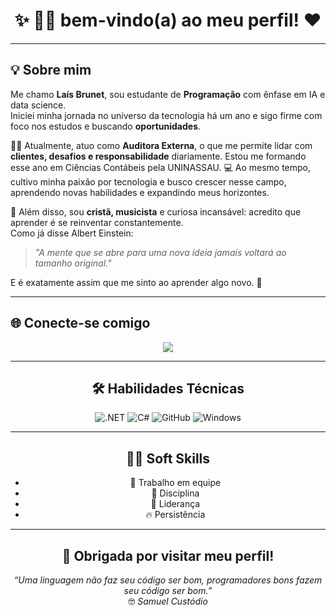 
<h1 align="center">✨ &#128105;&#8205;&#128187 bem-vindo(a) ao meu perfil! &#x2764  </h1>

---

## 💡 Sobre mim  

Me chamo **Laís Brunet**, sou estudante de **Programação** com ênfase em IA e data science.  
Iniciei minha jornada no universo da tecnologia há um ano e sigo firme com foco nos estudos e buscando **oportunidades**.  

👩‍💼 Atualmente, atuo como **Auditora Externa**, o que me permite lidar com **clientes, desafios e responsabilidade** diariamente. Estou me formando esse ano em Ciências Contábeis pela UNINASSAU.
💻 Ao mesmo tempo, cultivo minha paixão por tecnologia e busco crescer nesse campo, aprendendo novas habilidades e expandindo meus horizontes.  

🎵 Além disso, sou **cristã, musicista** e curiosa incansável: acredito que aprender é se reinventar constantemente.  
Como já disse Albert Einstein:  
> *"A mente que se abre para uma nova ideia jamais voltará ao tamanho original."*  

E é exatamente assim que me sinto ao aprender algo novo. 🌱  

---

## 🌐 Conecte-se comigo  

<div align="center"> 
  <a href="https://www.linkedin.com/in/la%C3%ADs-brunet-323a46233?utm_source=share&utm_campaign=share_via&utm_content=profile&utm_medium=android_app" target="_blank"><img src="https://img.shields.io/badge/-LinkedIn-F5E6E8?style=for-the-badge&logo=linkedin&logoColor=E75480"></a>
 
---

## 🛠️ Habilidades Técnicas  

![.NET](https://img.shields.io/badge/.NET-F5E6E8?style=for-the-badge&logo=.net&logoColor=E75480)
![C#](https://img.shields.io/badge/C%23-F5E6E8?style=for-the-badge&logo=csharp&logoColor=E75480)
![GitHub](https://img.shields.io/badge/GitHub-F5E6E8?style=for-the-badge&logo=github&logoColor=E75480)
![Windows](https://img.shields.io/badge/Windows-F5E6E8?style=for-the-badge&logo=windows&logoColor=E75480)



---

## 🤝🏻 Soft Skills  

<div align="center">

- 💞 Trabalho em equipe  
- 🎯 Disciplina  
- 🌟 Liderança  
- 🔥 Persistência  

</div>

---

## 💌 Obrigada por visitar meu perfil!  

*“Uma linguagem não faz seu código ser bom, programadores bons fazem seu código ser bom.”*  
&#129299; *Samuel Custódio*
